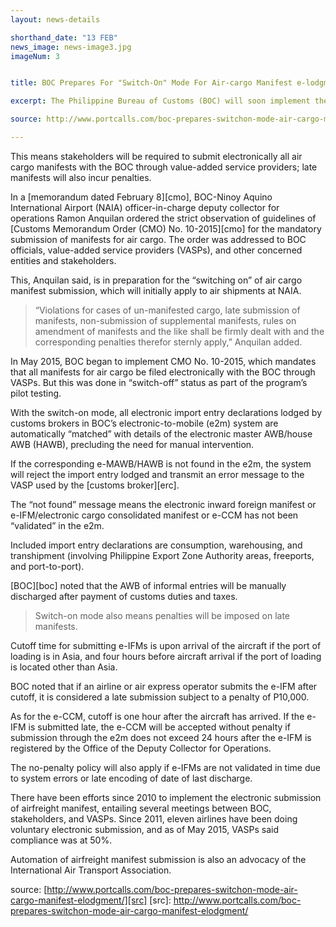 ```yaml
---
layout: news-details

shorthand_date: "13 FEB"
news_image: news-image3.jpg
imageNum: 3


title: BOC Prepares For "Switch-On" Mode For Air-cargo Manifest e-lodgment

excerpt: The Philippine Bureau of Customs (BOC) will soon implement the “switch-on” mode for the electronic submission of airfreight manifest.

source: http://www.portcalls.com/boc-prepares-switchon-mode-air-cargo-manifest-elodgment/

---
```


This means stakeholders will be required to submit electronically all air cargo manifests with the BOC through value-added service providers; late manifests will also incur penalties.

In a [memorandum dated February 8][cmo], BOC-Ninoy Aquino International Airport (NAIA) officer-in-charge deputy collector for operations Ramon Anquilan ordered the strict observation of guidelines of [Customs Memorandum Order (CMO) No. 10-2015][cmo] for the mandatory submission of manifests for air cargo. The order was addressed to BOC officials, value-added service providers (VASPs), and other concerned entities and stakeholders.

This, Anquilan said, is in preparation for the “switching on” of air cargo manifest submission, which will initially apply to air shipments at NAIA.

>“Violations for cases of un-manifested cargo, late submission of manifests, non-submission of supplemental manifests, rules on amendment of manifests and the like shall be firmly dealt with and the corresponding penalties therefor sternly apply,” Anquilan added.

In May 2015, BOC began to implement CMO No. 10-2015, which mandates that all manifests for air cargo be filed electronically with the BOC through VASPs. But this was done in “switch-off” status as part of the program’s pilot testing.

With the switch-on mode, all electronic import entry declarations lodged by customs brokers in BOC’s electronic-to-mobile (e2m) system are automatically “matched” with details of the electronic master AWB/house AWB (HAWB), precluding the need for manual intervention.

If the corresponding e-MAWB/HAWB is not found in the e2m, the system will reject the import entry lodged and transmit an error message to the VASP used by the [customs broker][erc].

The “not found” message means the electronic inward foreign manifest or e-IFM/electronic cargo consolidated manifest or e-CCM has not been “validated” in the e2m.

Included import entry declarations are consumption, warehousing, and transhipment (involving Philippine Export Zone Authority areas, freeports, and port-to-port).

[BOC][boc] noted that the AWB of informal entries will be manually discharged after payment of customs duties and taxes.

>Switch-on mode also means penalties will be imposed on late manifests.

Cutoff time for submitting e-IFMs is upon arrival of the aircraft if the port of loading is in Asia, and four hours before aircraft arrival if the port of loading is located other than Asia.

BOC noted that if an airline or air express operator submits the e-IFM after cutoff, it is considered a late submission subject to a penalty of P10,000.

As for the e-CCM, cutoff is one hour after the aircraft has arrived. If the e-IFM is submitted late, the e-CCM will be accepted without penalty if submission through the e2m does not exceed 24 hours after the e-IFM is registered by the Office of the Deputy Collector for Operations.

The no-penalty policy will also apply if e-IFMs are not validated in time due to system errors or late encoding of date of last discharge.

There have been efforts since 2010 to implement the electronic submission of airfreight manifest, entailing several meetings between BOC, stakeholders, and VASPs. Since 2011, eleven airlines have been doing voluntary electronic submission, and as of May 2015, VASPs said compliance was at 50%.

Automation of airfreight manifest submission is also an advocacy of the International Air Transport Association. 

source: [http://www.portcalls.com/boc-prepares-switchon-mode-air-cargo-manifest-elodgment/][src]
[src]: http://www.portcalls.com/boc-prepares-switchon-mode-air-cargo-manifest-elodgment/